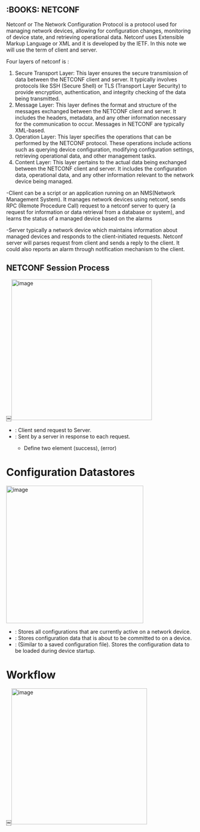 ## :BOOKS: NETCONF
Netconf or The Network Configuration Protocol is a protocol used for managing network devices, allowing for configuration changes, monitoring of device state, and retrieving operational data. Netconf uses Extensible Markup Language or XML and it is developed by the IETF. In this note we will use the term of client and server. 

Four layers of netconf is :
1. Secure Transport Layer: This layer ensures the secure transmission of data between the NETCONF client and server. It typically involves protocols like SSH (Secure Shell) or TLS (Transport Layer Security) to provide encryption, authentication, and integrity checking of the data being transmitted.
2. Message Layer: This layer defines the format and structure of the messages exchanged between the NETCONF client and server. It includes the headers, metadata, and any other information necessary for the communication to occur. Messages in NETCONF are typically XML-based.
3. Operation Layer: This layer specifies the operations that can be performed by the NETCONF protocol. These operations include actions such as querying device configuration, modifying configuration settings, retrieving operational data, and other management tasks.
4. Content Layer: This layer pertains to the actual data being exchanged between the NETCONF client and server. It includes the configuration data, operational data, and any other information relevant to the network device being managed.


-Client 
can be a script or an application running on an NMS(Network Management System). It manages network devices using netconf, sends RPC (Remote Procedure Call) request to a netconf server to query (a request for information or data retrieval from a database or system), and learns the status of a managed device based on the alarms

-Server 
typically a network device which maintains information about managed devices and responds to the client-initiated requests. Netconf server will parses request from client and sends a reply to the client. It could also reports an alarm through notification mechanism to the client. 

## NETCONF Session Process
￼<img width="376" alt="image" src="https://github.com/bmw-ece-ntust/internship/assets/123353805/4ecae608-ac7b-41a8-9001-3f8403ba42a5">


* <rpc> : Client send request to Server.
* <rpc-reply>: Sent by a server in response to each <rpc>request.
    * Define two element <ok> (success), <rpc-error> (error)
 
# Configuration Datastores
<img width="367" alt="image" src="https://github.com/bmw-ece-ntust/internship/assets/123353805/0a29bbb8-6557-4ce0-aa40-00f5781b903b">

* <running/>: Stores all configurations that are currently active on a network device.
* <candidate/>: Stores configuration data that is about to be committed to <running/> on a device.
* <startup/>: (Similar to a saved configuration file). Stores the configuration data to be loaded during device startup.

# Workflow

￼<img width="363" alt="image" src="https://github.com/bmw-ece-ntust/internship/assets/123353805/ef47e0e7-4720-4767-8dd1-0aeece4250f5">


